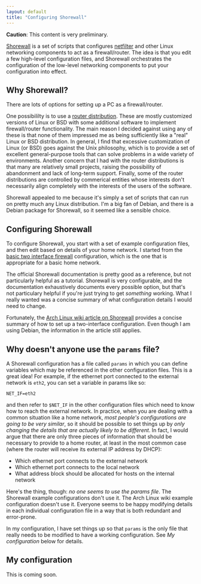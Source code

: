 ```yaml
---
layout: default
title: "Configuring Shorewall"
---
```


<div class="callout">
<strong>Caution</strong>: This content is very preliminary.
</div>

[Shorewall](http://shorewall.net/) is a set of scripts that configures [netfilter](http://www.netfilter.org/) and other Linux networking components to act as a firewall/router.  The idea is that you edit a few high-level configuration files, and Shorewall orchestrates the configuration of the low-level networking components to put your configuration into effect.

## Why Shorewall?

There are lots of options for setting up a PC as a firewall/router.

One possibililty is to use a [router distribution](https://en.wikipedia.org/wiki/List_of_router_and_firewall_distributions).  These are mostly customized versions of Linux or BSD with some additional software to implement firewall/router functionality.  The main reason I decided against using any of these is that none of them impressed me as being sufficiently like a "real" Linux or BSD distribution.  In general, I find that excessive customization of Linux (or BSD) goes against the Unix philosophy, which is to provide a set of excellent general-purpose tools that can solve problems in a wide variety of environments.  Another concern that I had with the router distributions is that many are relatively small projects, raising the possibility of abandonment and lack of long-term support.  Finally, some of the router distributions are controlled by commerical entities whose interests don't necessarily align completely with the interests of the users of the software.

Shorewall appealed to me because it's simply a set of scripts that can run on pretty much any Linux distribution.  I'm a big fan of Debian, and there is a Debian package for Shorewall, so it seemed like a sensible choice.

## Configuring Shorewall

To configure Shorewall, you start with a set of example configuration files, and then edit based on details of your home network.  I started from the [basic two interface firewall](http://shorewall.net/two-interface.htm) configuration, which is the one that is appropriate for a basic home network.

The official Shorewall documentation is pretty good as a reference, but not particularly helpful as a tutorial.  Shorewall is very configurable, and the documentation exhaustively documents every possible option, but that's not particulary helpful if you're just trying to get *something* working.  What I really wanted was a concise summary of what configuration details I would need to change.

Fortunately, the [Arch Linux wiki article on Shorewall](https://wiki.archlinux.org/index.php/Shorewall) provides a concise summary of how to set up a two-interface configuration.  Even though I am using Debian, the information in the article still applies.

## Why doesn't anyone use the `params` file?

A Shorewall configuration has a file called `params` in which you can define variables which may be referenced in the other configuration files.  This is a great idea!  For example, if the ethernet port connected to the external network is `eth2`, you can set a variable in params like so:

    NET_IF=eth2

and then refer to `$NET_IF` in the other configuration files which need to know how to reach the external network.  In practice, when you are dealing with a common situation like a home network, *most people's configurations are going to be very similar*, so it should be possible to set things up by *only changing the details that are actually likely to be different*.  In fact, I would argue that there are only three pieces of information that should be necessary to provide to a home router, at least in the most common case (where the router will receive its external IP address by DHCP):

* Which ethernet port connects to the external network
* Which ethernet port connects to the local network
* What address block should be allocated for hosts on the internal network

Here's the thing, though: *no one seems to use the params file*.  The Shorewall example configurations don't use it.  The Arch Linux wiki example configuration doesn't use it.  Everyone seems to be happy modifying details in each individual configuration file in a way that is both redundant and error-prone.

In my configuration, I have set things up so that `params` is the only file that really needs to be modified to have a working configuration.  See *My configuration* below for details.

## My configuration

<div class="callout">
This is coming soon.
</div>

<!-- vim:set wrap: ­-->
<!-- vim:set linebreak: -->
<!-- vim:set nolist: -->
